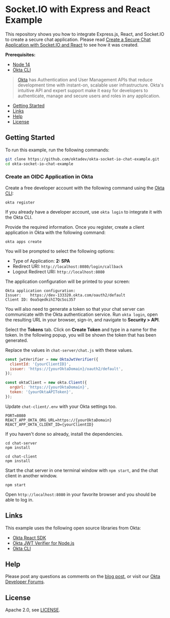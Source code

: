 # Socket.IO with Express and React Example

This repository shows you how to integrate Express.js, React, and Socket.IO to create a secure chat application. Please read [Create a Secure Chat Application with Socket.IO and React][blog] to see how it was created.

**Prerequisites:**

- [Node 14](https://nodejs.org/)
- [Okta CLI](https://github.com/okta/okta-cli)

> [Okta](https://developer.okta.com/) has Authentication and User Management APIs that reduce development time with instant-on, scalable user infrastructure. Okta's intuitive API and expert support make it easy for developers to authenticate, manage and secure users and roles in any application.

* [Getting Started](#getting-started)
* [Links](#links)
* [Help](#help)
* [License](#license)

## Getting Started

To run this example, run the following commands:

```bash
git clone https://github.com/oktadev/okta-socket-io-chat-example.git
cd okta-socket-io-chat-example
```

### Create an OIDC Application in Okta

Create a free developer account with the following command using the [Okta CLI](https://github.com/okta/okta-cli):

```shell
okta register
```

If you already have a developer account, use `okta login` to integrate it with the Okta CLI. 

Provide the required information. Once you register, create a client application in Okta with the following command:

```shell
okta apps create
```

You will be prompted to select the following options:
- Type of Application: **2: SPA**
- Redirect URI: `http://localhost:8080/login/callback`
- Logout Redirect URI: `http://localhost:8080`

The application configuration will be printed to your screen:

```shell
Okta application configuration:
Issuer:    https://dev-133320.okta.com/oauth2/default
Client ID: 0oa5qedkihI7QcSoi357
```

You will also need to generate a token so that your chat server can communicate with the Okta authentication service. Run `okta login`, open the resulting URL in your browser, sign-in, and navigate to **Security > API**.

Select the **Tokens** tab. Click on **Create Token** and type in a name for the token. In the following popup, you will be shown the token that has been generated. 

Replace the values in `chat-server/chat.js` with these values.

```js
const jwtVerifier = new OktaJwtVerifier({
  clientId: '{yourClientID}',
  issuer: 'https://{yourOktaDomain}/oauth2/default',
});

const oktaClient = new okta.Client({
  orgUrl: 'https://{yourOktaDomain}',
  token: '{yourOktaAPIToken}',
});
```

Update `chat-client/.env` with your Okta settings too.

```dotenv
PORT=8080
REACT_APP_OKTA_ORG_URL=https://{yourOktaDomain}
REACT_APP_OKTA_CLIENT_ID={yourClientID}
```

If you haven't done so already, install the dependencies.

```shell
cd chat-server
npm install

cd chat-client
npm install
```

Start the chat server in one terminal window with `npm start`, and the chat client in another window.

```shell
npm start
```

Open `http://localhost:8080` in your favorite browser and you should be able to log in.

## Links

This example uses the following open source libraries from Okta:

* [Okta React SDK](https://github.com/okta/okta-react)
* [Okta JWT Verifier for Node.js](https://github.com/okta/okta-oidc-js/tree/master/packages/jwt-verifier)
* [Okta CLI](https://github.com/okta/okta-cli)

## Help

Please post any questions as comments on the [blog post][blog], or visit our [Okta Developer Forums](https://devforum.okta.com/).

## License

Apache 2.0, see [LICENSE](LICENSE).

[blog]: https://developer.okta.com/blog/2021/07/14/socket-io-react-tutorial
